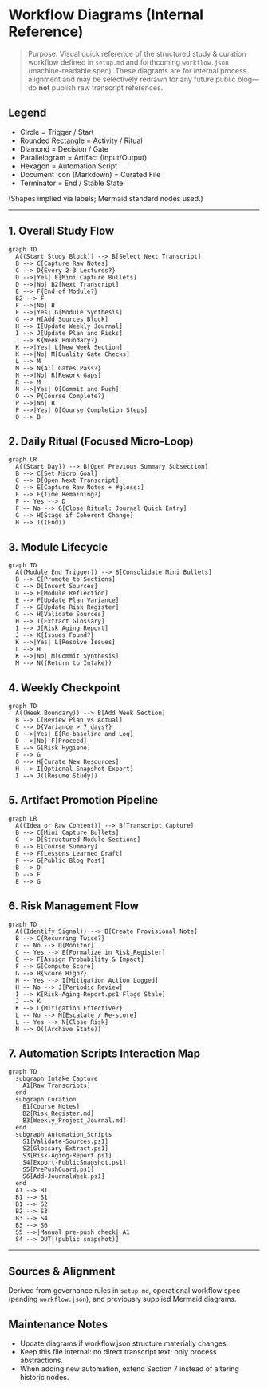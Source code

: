 # Workflow Diagrams (Internal Reference)

> Purpose: Visual quick reference of the structured study & curation workflow defined in `setup.md` and forthcoming `workflow.json` (machine-readable spec). These diagrams are for internal process alignment and may be selectively redrawn for any future public blog—do **not** publish raw transcript references.

## Legend
- Circle = Trigger / Start
- Rounded Rectangle = Activity / Ritual
- Diamond = Decision / Gate
- Parallelogram = Artifact (Input/Output)
- Hexagon = Automation Script
- Document Icon (Markdown) = Curated File
- Terminator = End / Stable State

(Shapes implied via labels; Mermaid standard nodes used.)

---

## 1. Overall Study Flow
```mermaid
graph TD
  A((Start Study Block)) --> B[Select Next Transcript]
  B --> C[Capture Raw Notes]
  C --> D{Every 2-3 Lectures?}
  D -->|Yes| E[Mini Capture Bullets]
  D -->|No| B2[Next Transcript]
  E --> F{End of Module?}
  B2 --> F
  F -->|No| B
  F -->|Yes| G[Module Synthesis]
  G --> H[Add Sources Block]
  H --> I[Update Weekly Journal]
  I --> J[Update Plan and Risks]
  J --> K{Week Boundary?}
  K -->|Yes| L[New Week Section]
  K -->|No| M[Quality Gate Checks]
  L --> M
  M --> N{All Gates Pass?}
  N -->|No| R[Rework Gaps]
  R --> M
  N -->|Yes| O[Commit and Push]
  O --> P{Course Complete?}
  P -->|No| B
  P -->|Yes| Q[Course Completion Steps]
  Q --> B
```

## 2. Daily Ritual (Focused Micro-Loop)
```mermaid
graph LR
  A((Start Day)) --> B[Open Previous Summary Subsection]
  B --> C[Set Micro Goal]
  C --> D[Open Next Transcript]
  D --> E[Capture Raw Notes + #gloss:]
  E --> F{Time Remaining?}
  F -- Yes --> D
  F -- No --> G[Close Ritual: Journal Quick Entry]
  G --> H[Stage if Coherent Change]
  H --> I((End))
```

## 3. Module Lifecycle
```mermaid
graph TD
  A((Module End Trigger)) --> B[Consolidate Mini Bullets]
  B --> C[Promote to Sections]
  C --> D[Insert Sources]
  D --> E[Module Reflection]
  E --> F[Update Plan Variance]
  F --> G[Update Risk Register]
  G --> H[Validate Sources]
  H --> I[Extract Glossary]
  I --> J[Risk Aging Report]
  J --> K{Issues Found?}
  K -->|Yes| L[Resolve Issues]
  L --> H
  K -->|No| M[Commit Synthesis]
  M --> N((Return to Intake))
```

## 4. Weekly Checkpoint
```mermaid
graph TD
  A((Week Boundary)) --> B[Add Week Section]
  B --> C[Review Plan vs Actual]
  C --> D{Variance > 7 days?}
  D -->|Yes| E[Re-baseline and Log]
  D -->|No| F[Proceed]
  E --> G[Risk Hygiene]
  F --> G
  G --> H[Curate New Resources]
  H --> I[Optional Snapshot Export]
  I --> J((Resume Study))
```

## 5. Artifact Promotion Pipeline
```mermaid
graph LR
  A((Idea or Raw Content)) --> B[Transcript Capture]
  B --> C[Mini Capture Bullets]
  C --> D[Structured Module Sections]
  D --> E[Course Summary]
  E --> F[Lessons Learned Draft]
  F --> G[Public Blog Post]
  B --> D
  D --> F
  E --> G
```

## 6. Risk Management Flow
```mermaid
graph TD
  A((Identify Signal)) --> B[Create Provisional Note]
  B --> C{Recurring Twice?}
  C -- No --> D[Monitor]
  C -- Yes --> E[Formalize in Risk_Register]
  E --> F[Assign Probability & Impact]
  F --> G[Compute Score]
  G --> H{Score High?}
  H -- Yes --> I[Mitigation Action Logged]
  H -- No --> J[Periodic Review]
  I --> K[Risk-Aging-Report.ps1 Flags Stale]
  J --> K
  K --> L{Mitigation Effective?}
  L -- No --> M[Escalate / Re-score]
  L -- Yes --> N[Close Risk]
  N --> O((Archive State))
```

## 7. Automation Scripts Interaction Map
```mermaid
graph TD
  subgraph Intake_Capture
    A1[Raw Transcripts]
  end
  subgraph Curation
    B1[Course Notes]
    B2[Risk_Register.md]
    B3[Weekly_Project_Journal.md]
  end
  subgraph Automation_Scripts
    S1[Validate-Sources.ps1]
    S2[Glossary-Extract.ps1]
    S3[Risk-Aging-Report.ps1]
    S4[Export-PublicSnapshot.ps1]
    S5[PrePushGuard.ps1]
    S6[Add-JournalWeek.ps1]
  end
  A1 --> B1
  B1 --> S1
  B1 --> S2
  B2 --> S3
  B3 --> S4
  B3 --> S6
  S5 -->|Manual pre-push check| A1
  S4 --> OUT[(public snapshot)]
```

---

## Sources & Alignment
Derived from governance rules in `setup.md`, operational workflow spec (pending `workflow.json`), and previously supplied Mermaid diagrams.

## Maintenance Notes
- Update diagrams if workflow.json structure materially changes.
- Keep this file internal: no direct transcript text; only process abstractions.
- When adding new automation, extend Section 7 instead of altering historic nodes.
